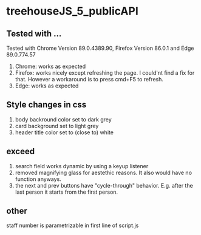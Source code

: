 # treehouseJS_5_publicAPI

## Tested with ...
Tested with Chrome Version 89.0.4389.90, Firefox Version 86.0.1 and Edge 89.0.774.57

1) Chrome: works as expected
2) Firefox: works nicely except refreshing the page. I could'nt find a fix for that. However a workaround is to press cmd+F5 to refresh.
3) Edge: works as expected

## Style changes in css
1) body backround color set to dark grey
2) card background set to light grey
3) header title color set to (close to) white

## exceed 
1) search field works dynamic by using a keyup listener 
2) removed magnifying glass for aestethic reasons. It also would have no function anyways.
3) the next and prev buttons have "cycle-through" behavior. E.g. after the last person it starts from the first person. 

## other 
staff number is parametrizable in first line of script.js

